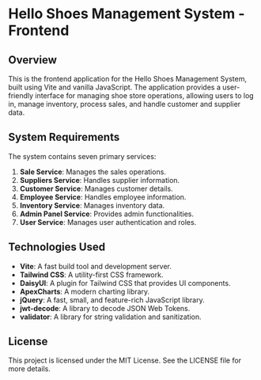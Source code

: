 # Hello Shoes Management System - Frontend

## Overview

This is the frontend application for the Hello Shoes Management System, built using Vite and vanilla JavaScript. The application provides a user-friendly interface for managing shoe store operations, allowing users to log in, manage inventory, process sales, and handle customer and supplier data.

## System Requirements

The system contains seven primary services:
1. **Sale Service**: Manages the sales operations.
2. **Suppliers Service**: Handles supplier information.
3. **Customer Service**: Manages customer details.
4. **Employee Service**: Handles employee information.
5. **Inventory Service**: Manages inventory data.
6. **Admin Panel Service**: Provides admin functionalities.
7. **User Service**: Manages user authentication and roles.

## Technologies Used

- **Vite**: A fast build tool and development server.
- **Tailwind CSS**: A utility-first CSS framework.
- **DaisyUI**: A plugin for Tailwind CSS that provides UI components.
- **ApexCharts**: A modern charting library.
- **jQuery**: A fast, small, and feature-rich JavaScript library.
- **jwt-decode**: A library to decode JSON Web Tokens.
- **validator**: A library for string validation and sanitization.

## License

This project is licensed under the MIT License. See the LICENSE file for more details.
